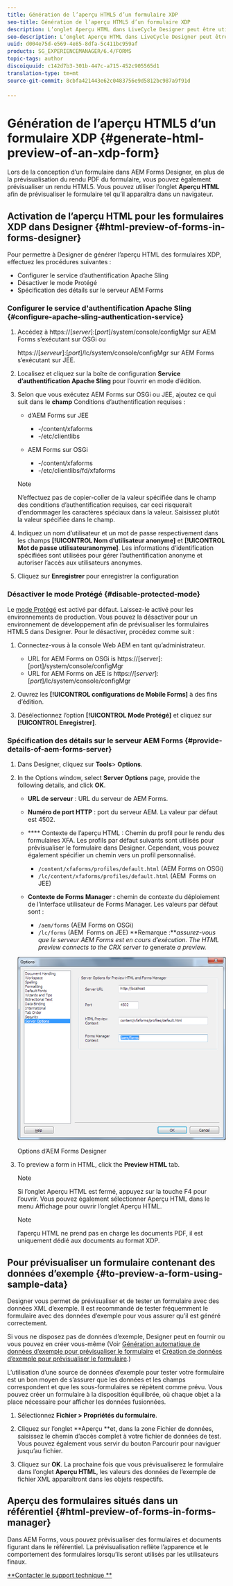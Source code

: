 ```yaml
---
title: Génération de l’aperçu HTML5 d’un formulaire XDP
seo-title: Génération de l’aperçu HTML5 d’un formulaire XDP
description: L’onglet Aperçu HTML dans LiveCycle Designer peut être utilisé pour prévisualiser les formulaires dans un navigateur.
seo-description: L’onglet Aperçu HTML dans LiveCycle Designer peut être utilisé pour prévisualiser les formulaires dans un navigateur.
uuid: d004e75d-e569-4e85-8dfa-5c411bc959af
products: SG_EXPERIENCEMANAGER/6.4/FORMS
topic-tags: author
discoiquuid: c142d7b3-301b-447c-a715-452c905565d1
translation-type: tm+mt
source-git-commit: 8cbfa421443e62c0483756e9d5812bc987a9f91d

---
```



# Génération de l’aperçu HTML5 d’un formulaire XDP {#generate-html-preview-of-an-xdp-form}

Lors de la conception d’un formulaire dans AEM Forms Designer, en plus de la prévisualisation du rendu PDF du formulaire, vous pouvez également prévisualiser un rendu HTML5. Vous pouvez utiliser l’onglet **Aperçu HTML** afin de prévisualiser le formulaire tel qu’il apparaîtra dans un navigateur.

## Activation de l’aperçu HTML pour les formulaires XDP dans Designer {#html-preview-of-forms-in-forms-designer}

Pour permettre à Designer de générer l’aperçu HTML des formulaires XDP, effectuez les procédures suivantes :

* Configurer le service d’authentification Apache Sling
* Désactiver le mode Protégé
* Spécification des détails sur le serveur AEM Forms

### Configurer le service d&#39;authentification Apache Sling {#configure-apache-sling-authentication-service}

1. Accédez à https://[*server*]:[*port*]/system/console/configMgr sur AEM Forms s’exécutant sur OSGi ou

   https://[*serveur*]:[*port*]/lc/system/console/configMgr sur AEM Forms s’exécutant sur JEE.

1. Localisez et cliquez sur la boîte de configuration **Service d’authentification Apache Sling** pour l’ouvrir en mode d’édition.

1. Selon que vous exécutez AEM Forms sur OSGi ou JEE, ajoutez ce qui suit dans le **champ** Conditions d’authentification requises : 

   *  d’AEM Forms sur JEE

      * -/content/xfaforms
      * -/etc/clientlibs
   * AEM Forms sur OSGi

      * -/content/xfaforms
      * -/etc/clientlibs/fd/xfaforms
   >[!NOTE]
   >
   >N’effectuez pas de copier-coller de la valeur spécifiée dans le champ des conditions d’authentification requises, car ceci risquerait d’endommager les caractères spéciaux dans la valeur. Saisissez plutôt la valeur spécifiée dans le champ.

1. Indiquez un nom d’utilisateur et un mot de passe respectivement dans les champs **[!UICONTROL Nom d’utilisateur anonyme]** et **[!UICONTROL Mot de passe utilisateuranonyme]**. Les informations d’identification spécifiées sont utilisées pour gérer l’authentification anonyme et autoriser l’accès aux utilisateurs anonymes.
1. Cliquez sur **Enregistrer** pour enregistrer la configuration 

### Désactiver le mode Protégé {#disable-protected-mode}

Le [mode Protégé](/help/forms/using/get-xdp-pdf-documents-aem.md) est activé par défaut. Laissez-le activé pour les environnements de production. Vous pouvez la désactiver pour un environnement de développement afin de prévisualiser les formulaires HTML5 dans Designer. Pour le désactiver, procédez comme suit :

1. Connectez-vous à la console Web AEM en tant qu’administrateur. 

   * URL for AEM Forms on OSGi is https://[server]:[port]/system/console/configMgr
   * URL for AEM Forms on JEE is https://[*server*]:[*port*]/lc/system/console/configMgr

1. Ouvrez les **[!UICONTROL configurations de Mobile Forms]** à des fins d’édition.
1. Désélectionnez l’option **[!UICONTROL Mode Protégé]** et cliquez sur **[!UICONTROL Enregistrer]**.

### Spécification des détails sur le serveur AEM Forms {#provide-details-of-aem-forms-server}

1. Dans Designer, cliquez sur **Tools**> **Options**.
1. In the Options window, select **Server Options** page, provide the following details, and click **OK**.

   * **URL de serveur** : URL du serveur de AEM Forms.
   * **Numéro de port HTTP** : port du serveur AEM. La valeur par défaut est 4502.
   * **** Contexte de l’aperçu HTML : Chemin du profil pour le rendu des formulaires XFA. Les profils par défaut suivants sont utilisés pour prévisualiser le formulaire dans Designer. Cependant, vous pouvez également spécifier un chemin vers un profil personnalisé.

      * `/content/xfaforms/profiles/default.html` (AEM Forms on OSGi)
      * `/lc/content/xfaforms/profiles/default.html` (AEM  Forms on JEE)
   * **Contexte de Forms Manager :** chemin de contexte du déploiement de l’interface utilisateur de Forms Manager. Les valeurs par défaut sont :

      * `/aem/forms` (AEM Forms on OSGi)
      * `/lc/forms` (AEM  Forms on JEE)
   **Remarque :***assurez-vous que le serveur AEM Forms est en cours d’exécution. The HTML preview connects to the CRX server to* generate *a preview.*

   ![Options d’AEM Forms Designer ](assets/server_options.png)

   Options d’AEM Forms Designer

1. To preview a form in HTML, click the **Preview HTML** tab.

   >[!NOTE]
   >
   >Si l’onglet Aperçu HTML est fermé, appuyez sur la touche F4 pour l’ouvrir. Vous pouvez également sélectionner Aperçu HTML dans le menu Affichage pour ouvrir l’onglet Aperçu HTML.

   >[!NOTE]
   >
   >l’aperçu HTML ne prend pas en charge les documents PDF, il est uniquement dédié aux documents au format XDP.

## Pour prévisualiser un formulaire contenant des données d’exemple {#to-preview-a-form-using-sample-data}

Designer vous permet de prévisualiser et de tester un formulaire avec des données XML d’exemple. Il est recommandé de tester fréquemment le formulaire avec des données d’exemple pour vous assurer qu’il est généré correctement.

Si vous ne disposez pas de données d’exemple, Designer peut en fournir ou vous pouvez en créer vous-même (Voir [Génération automatique de données d’exemple pour prévisualiser le formulaire](https://help.adobe.com/en_US/AEMForms/6.1/DesignerHelp/WS107c29ade9134a2c136ae6f212a1f379c94-8000.2.html#WS92d06802c76abadb-728f46ac129b395660c-7efe.2) et [Création de données d’exemple pour prévisualiser le formulaire](https://help.adobe.com/en_US/AEMForms/6.1/DesignerHelp/WS107c29ade9134a2c136ae6f212a1f379c94-8000.2.html#WS92d06802c76abadb-728f46ac129b395660c-7eff.2).)

L’utilisation d’une source de données d’exemple pour tester votre formulaire est un bon moyen de s’assurer que les données et les champs correspondent et que les sous-formulaires se répètent comme prévu. Vous pouvez créer un formulaire à la disposition équilibrée, où chaque objet a la place nécessaire pour afficher les données fusionnées.

1. Sélectionnez **Fichier > Propriétés du formulaire**.

1. Cliquez sur l’onglet **Aperçu **et, dans la zone Fichier de données, saisissez le chemin d’accès complet à votre fichier de données de test. Vous pouvez également vous servir du bouton Parcourir pour naviguer jusqu’au fichier.

1. Cliquez sur **OK**. La prochaine fois que vous prévisualiserez le formulaire dans l’onglet **Aperçu HTML**, les valeurs des données de l’exemple de fichier XML apparaîtront dans les objets respectifs.

## Aperçu des formulaires situés dans un référentiel {#html-preview-of-forms-in-forms-manager}

Dans AEM Forms, vous pouvez prévisualiser des formulaires et documents figurant dans le référentiel. La prévisualisation reflète l’apparence et le comportement des formulaires lorsqu’ils seront utilisés par les utilisateurs finaux.

[**Contacter le support technique **](https://www.adobe.com/account/sign-in.supportportal.html)
